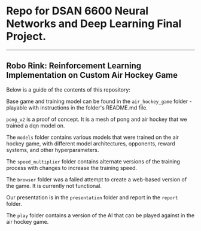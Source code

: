# Repo for DSAN 6600 Neural Networks and Deep Learning Final Project.

-----------------------------

## Robo Rink: Reinforcement Learning Implementation on Custom Air Hockey Game

Below is a guide of the contents of this repository:

Base game and training model can be found in the `air_hockey_game` folder - playable with instructions in the folder's README.md file.

`pong_v2` is a proof of concept. It is a mesh of pong and air hockey that we trained a dqn model on.

The `models` folder contains various models that were trained on the air hockey game, with different model architectures, opponents, reward systems, and other hyperparameters.

The `speed_multiplier` folder contains alternate versions of the training process with changes to increase the training speed.

The `browser` folder was a failed attempt to create a web-based version of the game. It is currently not functional.

Our presentation is in the `presentation` folder and report in the `report` folder.

The `play` folder contains a version of the AI that can be played against in the air hockey game.